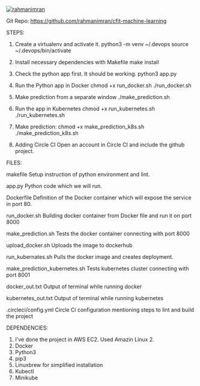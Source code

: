 [![rahmanimran](https://circleci.com/gh/rahmanimran/cfit-machine-learning.svg?style=svg)](https://circleci.com/gh/rahmanimran/cfit-machine-learning)

Git Repo: https://github.com/rahmanimran/cfit-machine-learning

STEPS:

1. Create a virtualenv and activate it.
	python3 -m venv ~/.devops
	source ~/.devops/bin/activate   

2. Install necessary dependencies with Makefile
	make install

3. Check the python app first. It should be working.
	python3 app.py

4. Run the Python app in Docker
	chmod +x run_docker.sh
	./run_docker.sh
	
5. Make prediction from a separate window
	./make_prediction.sh

6. Run the app in Kubernetes
	chmod +x run_kubernetes.sh
	./run_kubernetes.sh

7. Make prediction:
	chmod +x make_prediction_k8s.sh
	./make_prediction_k8s.sh
	
8. Adding Circle CI
Open an account in Circle CI and include the github project.


FILES:

makefile
Setup instruction of python environment and lint.

app.py
Python code which we will run.

Dockerfile
Definition of the Docker container which will expose the service in port 80.

run_docker.sh
Building docker container from Docker file and run it on port 8000

make_prediction.sh
Tests the docker container connecting with port 8000

upload_docker.sh
Uploads the image to dockerhub

run_kubernates.sh
Pulls the docker image and creates deployment.

make_prediction_kubernetes.sh
Tests kubernetes cluster connecting with port 8001

docker_out.txt 
Output of terminal while running docker

kubernetes_out.txt
Output of terminal while running kubernetes

.circleci/config.yml
Circle Ci configuration mentioning steps to lint and build the project

DEPENDENCIES:
1. I've done the project in AWS EC2. Used Amazin Linux 2.
2. Docker
3. Python3
4. pip3
5. Linuxbrew for simplified installation
6. Kubectl
7. Minikube
